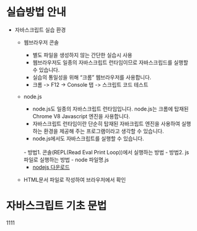 # 실습방법 안내 
- 자바스크립트 실습 환경 
	- 웹브라우저 콘솔 
		- 별도 파일을 생성하지 않는 간단한 실습시 사용
		- 웹브라우저도 일종의 자바스크립트 런타임이므로 자바스크립드를 실행할 수 있습니다.     
		- 실습의 통일성을 위해 “크롬” 웹브라우저를 사용합니다.
		- 크롬 -> F12 -> Console 탭 -> 스크립트 코드 테스트
	- node.js
		- node.js도 일종의 자바스크립트 런타임입니다.  node.js는 크롬에 탑재된 Chrome V8 Javascript 엔진을 사용합니다. 
		- 자바스크립트 런타임이란 단순히 탑재된 자바크립트 엔진을 사용하여 실행하는 환경을 제공해 주는 프로그램이라고 생각할 수 있습니다.
		- node.js에서도 자바스크립트를 실행할 수 있습니다. 
		<br>
		- 방법1. 콘솔(REPL(Read Eval Print Loop))에서 실행하는 방법
		- 방법2. js 파일로 실행하는 방법
			- node 파일명.js 
			
		- [nodejs 다운로드](https://nodejs.org/ko/)
		
	- HTML문서 파일로 작성하여 브라우저에서 확인
			
# 자바스크립트 기초 문법 
1111
	

